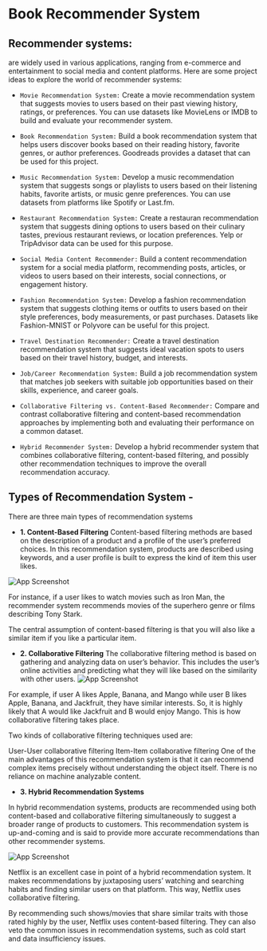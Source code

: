 
# Book Recommender System 

## Recommender systems: 
 are widely used in various applications, ranging from e-commerce and entertainment to social media and content platforms. Here are some project ideas to explore the world of recommender systems:

- `Movie Recommendation System:` Create a movie recommendation system that suggests movies to users based on their past viewing history, ratings, or preferences. You can use datasets like MovieLens or IMDB to build and evaluate your recommender system.

- `Book Recommendation System:` Build a book recommendation system that helps users discover books based on their reading history, favorite genres, or author preferences. Goodreads provides a dataset that can be used for this project.

- `Music Recommendation System:` Develop a music recommendation system that suggests songs or playlists to users based on their listening habits, favorite artists, or music genre preferences. You can use datasets from platforms like Spotify or Last.fm.

- `Restaurant Recommendation System:` Create a restauran recommendation system that suggests dining options to users based on their culinary tastes, previous restaurant reviews, or location preferences. Yelp or TripAdvisor data can be used for this purpose.

- `Social Media Content Recommender:` Build a content recommendation system for a social media platform, recommending posts, articles, or videos to users based on their interests, social connections, or engagement history.

- `Fashion Recommendation System:` Develop a fashion recommendation system that suggests clothing items or outfits to users based on their style preferences, body measurements, or past purchases. Datasets like Fashion-MNIST or Polyvore can be useful for this project.

- `Travel Destination Recommender:` Create a travel destination recommendation system that suggests ideal vacation spots to users based on their travel history, budget, and interests.

- `Job/Career Recommendation System:` Build a job recommendation system that matches job seekers with suitable job opportunities based on their skills, experience, and career goals.

- `Collaborative Filtering vs. Content-Based Recommender:` Compare and contrast collaborative filtering and content-based recommendation approaches by implementing both and evaluating their performance on a common dataset.

- `Hybrid Recommender System:` Develop a hybrid recommender system that combines collaborative filtering, content-based filtering, and possibly other recommendation techniques to improve the overall recommendation accuracy. 


## Types of Recommendation System - 
There are three main types of recommendation systems
- **1. Content-Based Filtering**
Content-based filtering methods are based on the description of a product and a profile of the user’s preferred choices. In this recommendation system, products are described using keywords, and a user profile is built to express the kind of item this user likes.

![App Screenshot](https://miro.medium.com/v2/resize:fit:828/format:webp/1*3YEZG1dEqvNz70h0uhP5Fg.png)

For instance, if a user likes to watch movies such as Iron Man, the recommender system recommends movies of the superhero genre or films describing Tony Stark.

The central assumption of content-based filtering is that you will also like a similar item if you like a particular item.

- **2. Collaborative Filtering**
The collaborative filtering method is based on gathering and analyzing data on user’s behavior. This includes the user’s online activities and predicting what they will like based on the similarity with other users.
![App Screenshot](https://miro.medium.com/v2/resize:fit:828/format:webp/1*SPE85ePd_aiJDO9RVbfbig.png)

For example, if user A likes Apple, Banana, and Mango while user B likes Apple, Banana, and Jackfruit, they have similar interests. So, it is highly likely that A would like Jackfruit and B would enjoy Mango. This is how collaborative filtering takes place.

Two kinds of collaborative filtering techniques used are:

User-User collaborative filtering
Item-Item collaborative filtering
One of the main advantages of this recommendation system is that it can recommend complex items precisely without understanding the object itself. There is no reliance on machine analyzable content.


- **3. Hybrid Recommendation Systems**

In hybrid recommendation systems, products are recommended using both content-based and collaborative filtering simultaneously to suggest a broader range of products to customers. This recommendation system is up-and-coming and is said to provide more accurate recommendations than other recommender systems.

![App Screenshot](https://miro.medium.com/v2/resize:fit:1400/format:webp/1*jBBeSKBQg4H7VslNT34f4w.png)

Netflix is an excellent case in point of a hybrid recommendation system. It makes recommendations by juxtaposing users’ watching and searching habits and finding similar users on that platform. This way, Netflix uses collaborative filtering.

By recommending such shows/movies that share similar traits with those rated highly by the user, Netflix uses content-based filtering. They can also veto the common issues in recommendation systems, such as cold start and data insufficiency issues.




